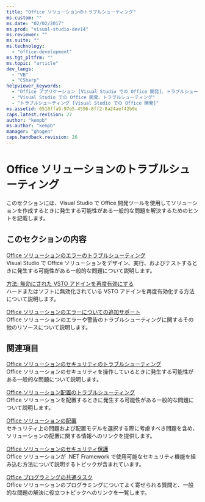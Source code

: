 ```yaml
---
title: "Office ソリューションのトラブルシューティング"
ms.custom: ""
ms.date: "02/02/2017"
ms.prod: "visual-studio-dev14"
ms.reviewer: ""
ms.suite: ""
ms.technology: 
  - "office-development"
ms.tgt_pltfrm: ""
ms.topic: "article"
dev_langs: 
  - "VB"
  - "CSharp"
helpviewer_keywords: 
  - "Office アプリケーション [Visual Studio での Office 開発]、トラブルシューティング"
  - "Visual Studio での Office 開発、トラブルシューティング"
  - "トラブルシューティング [Visual Studio での Office 開発]"
ms.assetid: 0518ffa9-97e5-4596-8ff2-8a24aef42b9e
caps.latest.revision: 27
author: "kempb"
ms.author: "kempb"
manager: "ghogen"
caps.handback.revision: 26
---
```

# Office ソリューションのトラブルシューティング
  このセクションには、Visual Studio で Office 開発ツールを使用してソリューションを作成するときに発生する可能性がある一般的な問題を解決するためのヒントを記載します。  
  
## このセクションの内容  
 [Office ソリューションのエラーのトラブルシューティング](../vsto/troubleshooting-errors-in-office-solutions.md)  
 Visual Studio で Office ソリューションをデザイン、実行、およびテストするときに発生する可能性がある一般的な問題について説明します。  
  
 [方法: 無効にされた VSTO アドインを再度有効にする](../vsto/how-to-re-enable-a-vsto-add-in-that-has-been-disabled.md)  
 ハードまたはソフトに無効化されている VSTO アドインを再度有効化する方法について説明します。  
  
 [Office ソリューションのエラーについての追加サポート](../vsto/additional-support-for-errors-in-office-solutions.md)  
 Office ソリューションのエラーや警告のトラブルシューティングに関するその他のリソースについて説明します。  
  
## 関連項目  
 [Office ソリューションのセキュリティのトラブルシューティング](../vsto/troubleshooting-office-solution-security.md)  
 Office ソリューションのセキュリティを操作しているときに発生する可能性がある一般的な問題について説明します。  
  
 [Office ソリューション配置のトラブルシューティング](../vsto/troubleshooting-office-solution-deployment.md)  
 Office ソリューションを配置するときに発生する可能性がある一般的な問題について説明します。  
  
 [Office ソリューションの配置](../vsto/deploying-an-office-solution.md)  
 セキュリティ上の問題および配置モデルを選択する際に考慮すべき問題を含め、ソリューションの配置に関する情報へのリンクを提供します。  
  
 [Office ソリューションのセキュリティ保護](../vsto/securing-office-solutions.md)  
 Office ソリューションが .NET Framework で使用可能なセキュリティ機能を組み込む方法について説明するトピックが含まれています。  
  
 [Office プログラミングの共通タスク](../vsto/common-tasks-in-office-programming.md)  
 Office ソリューションのプログラミングについてよく寄せられる質問と、一般的な問題の解決に役立つトピックへのリンクを一覧します。  
  
  